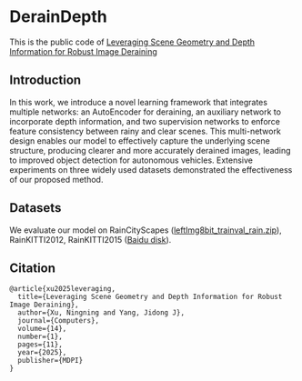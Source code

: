 # DerainDepth
This is the public code of <a href="https://www.mdpi.com/2073-431X/14/1/11">Leveraging Scene Geometry and Depth Information for Robust Image Deraining</a>
## Introduction
In this work, we introduce a novel learning framework that integrates multiple networks: an AutoEncoder for deraining, an auxiliary network to incorporate depth information, and two supervision networks to enforce feature consistency between rainy and clear scenes. This multi-network design enables our model to effectively capture the underlying scene structure, producing clearer and more accurately derained images, leading to improved object detection for autonomous vehicles. Extensive experiments on three widely used datasets demonstrated the effectiveness of our proposed method.

## Datasets
We evaluate our model on RainCityScapes (<a href="https://www.cityscapes-dataset.com/downloads/">leftImg8bit_trainval_rain.zip</a>), RainKITTI2012, RainKITTI2015 (<a href="https://pan.baidu.com/s/1sB45qSkCu5q-6Be3ZKLYLA?pwd=1zde">Baidu disk</a>).

## Citation 
```
@article{xu2025leveraging,
  title={Leveraging Scene Geometry and Depth Information for Robust Image Deraining},
  author={Xu, Ningning and Yang, Jidong J},
  journal={Computers},
  volume={14},
  number={1},
  pages={11},
  year={2025},
  publisher={MDPI}
}
```

